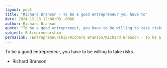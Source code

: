 ```yaml
---
layout: post
title: "Richard Branson - To be a good entrepreneur you have to"
date: 2024-12-28 12:00:00 -0000
author: Richard Branson
quote: "To be a good entrepreneur, you have to be willing to take risks."
subject: Entrepreneurship
permalink: /Entrepreneurship/Richard Branson/Richard Branson - To be a good entrepreneur you have to
---
```


To be a good entrepreneur, you have to be willing to take risks.

- Richard Branson
